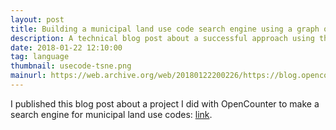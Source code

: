 ```yaml
---
layout: post
title: Building a municipal land use code search engine using a graph of word embeddings
description: A technical blog post about a successful approach using the geometry of language to help permit-seekers search through municipal land use codes.
date: 2018-01-22 12:10:00
tag: language
thumbnail: usecode-tsne.png
mainurl: https://web.archive.org/web/20180122200226/https://blog.opencounter.com/how-opencounter-designed-a-use-code-search-engine-for-local-governments-9e3f845516ee
---
```


I published this blog post about a project I did with OpenCounter to make a search engine for municipal land use codes: [link](https://web.archive.org/web/20180122200226/https://blog.opencounter.com/how-opencounter-designed-a-use-code-search-engine-for-local-governments-9e3f845516ee).
